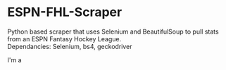 # ESPN-FHL-Scraper
Python based scraper that uses Selenium and BeautifulSoup to pull stats from an ESPN Fantasy Hockey League.  
Dependancies: Selenium, bs4, geckodriver

I'm a
